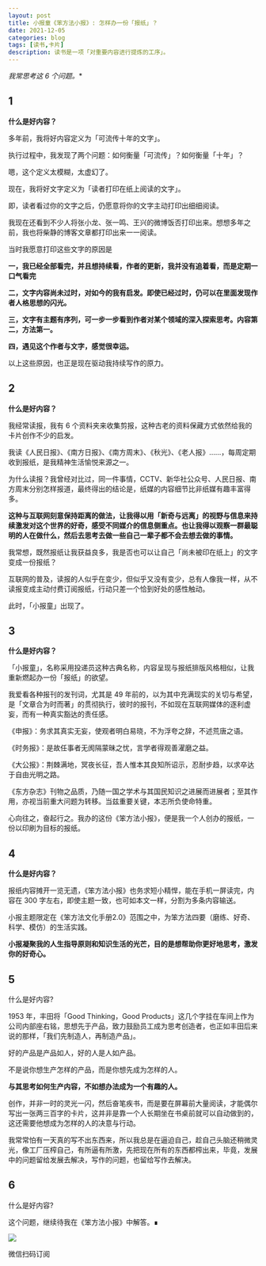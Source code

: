 ```yaml
---
layout: post
title: 小报童《笨方法小报》: 怎样办一份「报纸」？
date: 2021-12-05
categories: blog
tags: [读书,卡片]
description: 读书是一项「对重要内容进行提炼的工序」。
---
```


*我常思考这 6 个问题。**


## 1


**什么是好内容？**


多年前，我将好内容定义为「可流传十年的文字」。


执行过程中，我发现了两个问题：如何衡量「可流传」？如何衡量「十年」？


嗯，这个定义太模糊，太虚幻了。


现在，我将好文字定义为「读者打印在纸上阅读的文字」。


即，读者看过你的文字之后，仍愿意将你的文字主动打印出细细阅读。


我现在还看到不少人将张小龙、张一鸣、王兴的微博饭否打印出来。想想多年之前，我也将柴静的博客文章都打印出来一一阅读。


当时我愿意打印这些文字的原因是


**一，我已经全部看完，并且想持续看，作者的更新，我并没有追着看，而是定期一口气看完**
**​**

**二，文字内容尚未过时，对如今的我有启发。即使已经过时，仍可以在里面发现作者人格思想的闪光。**
**​**

**三，文字有主题有序列，可一步一步看到作者对某个领域的深入探索思考。内容第二，方法第一。**
**​**

**四，遇见这个作者与文字，感觉很幸运。**


以上这些原因，也正是现在驱动我持续写作的原力。


## 2


**什么是好内容？**


我经常读报，我有 6 个资料夹来收集剪报，这种古老的资料保藏方式依然给我的卡片创作不少的启发。


我读《人民日报》、《南方日报》、《南方周末》、《秋光》、《老人报》……，每周定期收到报纸，是我精神生活愉悦来源之一。


为什么读报？我曾经对比过，同一件事情，CCTV、新华社公众号、人民日报、南方周末分别怎样报道，最终得出的结论是，纸媒的内容细节比非纸媒有趣丰富得多。


**这种与互联网刻意保持距离的做法，让我得以用「新奇与远离」的视野与信息来持续激发对这个世界的好奇，感受不同媒介的信息侧重点。也让我得以观察一群最聪明的人在做什么，然后去思考去做一些自己一辈子都不会去想去做的事情。**


我常想，既然报纸让我获益良多，我是否也可以让自己「尚未被印在纸上」的文字变成一份报纸？


互联网的普及，读报的人似乎在变少，但似乎又没有变少，总有人像我一样，从不读报变成主动付费订阅报纸，行动只差一个恰到好处的感性触动。


此时，「小报童」出现了。


## 3


**什么是好内容？**


「小报童」，名称采用投递员这种古典名称，内容呈现与报纸排版风格相似，让我重新燃起办一份「报纸」的欲望。


我爱看各种报刊的发刊词，尤其是 49 年前的，以为其中充满现实的关切与希望，是「文章合为时而著」的贯彻执行，彼时的报刊，不如现在互联网媒体的逐利虚妄，而有一种真实豁达的责任感。


《申报》：务求其真实无妄，使观者明白易晓，不为浮夸之辞，不述荒唐之语。


《时务报》：是故任事者无阂隔蒙昧之忧，言学者得观善濯磨之益。


《大公报》：荆棘满地，冥夜长征，吾人惟本其良知所诏示，忍耐步趋，以求卒达于自由光明之路。


《东方杂志》刊物之品质，乃随一国之学术与其国民知识之进展而进展者；至其作用，亦视当前重大问题为转移。当兹重要关键，本志所负使命特重。


心向往之，奋起行之。我办的这份《笨方法小报》，便是我一个人创办的报纸，一份以印刷为目标的报纸。


## 4


**什么是好内容？**


报纸内容摊开一览无遗，《笨方法小报》也务求短小精悍，能在手机一屏读完，内容在 300 字左右，即使主题一致，也可如本文一样，分割为多条内容输送。


小报主题限定在《笨方法文化手册2.0》范围之中，为笨方法四要（磨练、好奇、科学、模仿）的生活实践。


**小报凝聚我的人生指导原则和知识生活的光芒，目的是想帮助你更好地思考，激发你的好奇心。**


## 5


什么是好内容?


1953 年，丰田将「Good Thinking，Good Products」这几个字挂在车间上作为公司内部座右铭，思想先于产品，致力鼓励员工成为思考创造者，也正如丰田后来说的那样，「我们先制造人，再制造产品」。


好的产品是产品如人，好的人是人如产品。


不是说你想生产怎样的产品，而是你想先成为怎样的人。


**与其思考如何生产内容，不如想办法成为一个有趣的人。**


创作，并非一时的灵光一闪，然后奋笔疾书，而是要在屏幕前大量阅读，才能偶尔写出一张两三百字的卡片，这并非是靠一个人长期坐在书桌前就可以自动做到的，这还需要他想成为怎样的人的决意与行动。


我常常怕有一天真的写不出东西来，所以我总是在逼迫自己，趁自己头脑还稍微灵光，像工厂压榨自己，有所逼有所激，先把现在所有的东西都榨出来，毕竟，发展中的问题留给发展去解决，写作的问题，也留给写作去解决。


## 6


什么是好内容?


这个问题，继续待我在《笨方法小报》中解答。∎
​

![](https://s3.bmp.ovh/imgs/2021/12/ac35ba03bf215711.jpg)

微信扫码订阅
